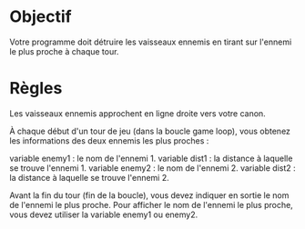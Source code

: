# Objectif

Votre programme doit détruire les vaisseaux ennemis en tirant sur l'ennemi le plus proche à chaque tour.

# Règles
Les vaisseaux ennemis approchent en ligne droite vers votre canon.

À chaque début d'un tour de jeu (dans la boucle game loop), vous obtenez les informations des deux ennemis les plus proches :

variable enemy1 : le nom de l'ennemi 1.
variable dist1 : la distance à laquelle se trouve l'ennemi 1.
variable enemy2 : le nom de l'ennemi 2.
variable dist2 : la distance à laquelle se trouve l'ennemi 2.

Avant la fin du tour (fin de la boucle), vous devez indiquer en sortie le nom de l'ennemi le plus proche. Pour afficher le nom de l'ennemi le plus proche, vous devez utiliser la variable enemy1 ou enemy2.
